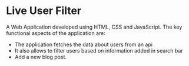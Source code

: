 # Live User Filter

A Web Application developed using HTML, CSS and JavaScript. The key functional aspects of the application are: <br/>

- The application fetches the data about users from an api<br/>
- It also allows to filter users based on information added in search bar<br/>
- Add a new blog post.<br/>
  <br/>
